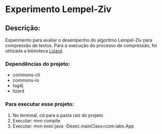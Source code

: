 # Experimento Lempel-Ziv

## Descrição:

Experimento para avaliar o desempenho do algoritmo Lempel-Ziv para compressão de textos. Para a execução do processo de compressão, foi utilizada a biblioteca [Lizard](https://github.com/lambdacasserole/lizard).

### Dependências do projeto:

<ul>
<li>commons-cli</li>
<li>commons-io</li>
<li>log4j</li>
<li>lizard</li>
</ul>

### Para executar esse projeto:

<ol>
<li>No terminal, cd para a pasta raiz do projeto</li>
<li>Executar: mvn compile</li>
<li>Executar: mvn exec:java -Dexec.mainClass=com.labs.App</li>
</ol>
